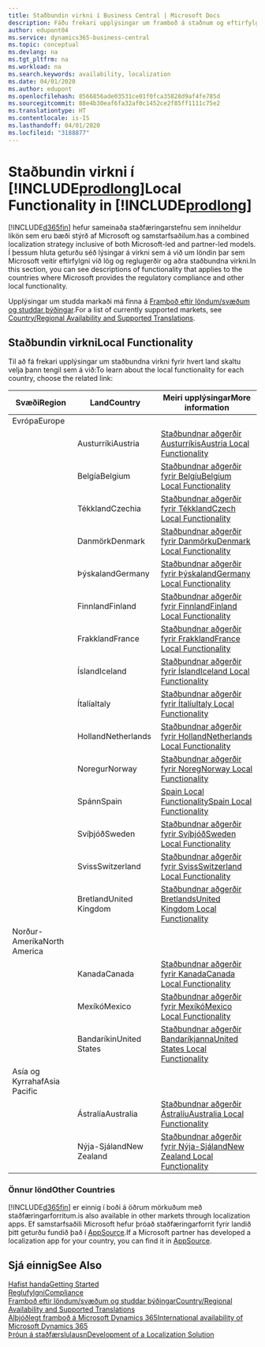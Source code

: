 ```yaml
---
title: Staðbundin virkni í Business Central | Microsoft Docs
description: Fáðu frekari upplýsingar um framboð á staðnum og eftirfylgni við Dynamics 365 Business Central.
author: edupont04
ms.service: dynamics365-business-central
ms.topic: conceptual
ms.devlang: na
ms.tgt_pltfrm: na
ms.workload: na
ms.search.keywords: availability, localization
ms.date: 04/01/2020
ms.author: edupont
ms.openlocfilehash: 8566856ade03531ce01f0fca35828d9af4fe785d
ms.sourcegitcommit: 88e4b30eaf6fa32af0c1452ce2f85ff1111c75e2
ms.translationtype: HT
ms.contentlocale: is-IS
ms.lasthandoff: 04/01/2020
ms.locfileid: "3188877"
---
```

# <a name="local-functionality-in-prodlong"></a><span data-ttu-id="39824-103">Staðbundin virkni í [!INCLUDE[prodlong](includes/prodlong.md)]</span><span class="sxs-lookup"><span data-stu-id="39824-103">Local Functionality in [!INCLUDE[prodlong](includes/prodlong.md)]</span></span>

[!INCLUDE[d365fin](includes/d365fin_md.md)] <span data-ttu-id="39824-104">hefur sameinaða staðfæringarstefnu sem inniheldur líkön sem eru bæði stýrð af Microsoft og samstarfsaðilum.</span><span class="sxs-lookup"><span data-stu-id="39824-104">has a combined localization strategy inclusive of both Microsoft-led and partner-led models.</span></span> <span data-ttu-id="39824-105">Í þessum hluta geturðu séð lýsingar á virkni sem á við um löndin þar sem Microsoft veitir eftirfylgni við lög og reglugerðir og aðra staðbundna virkni.</span><span class="sxs-lookup"><span data-stu-id="39824-105">In this section, you can see descriptions of functionality that applies to the countries where Microsoft provides the regulatory compliance and other local functionality.</span></span>  

<span data-ttu-id="39824-106">Upplýsingar um studda markaði má finna á [Framboð eftir löndum/svæðum og studdar þýðingar](/dynamics365/business-central/dev-itpro/compliance/apptest-countries-and-translations?toc=/dynamics365/business-central/toc.json).</span><span class="sxs-lookup"><span data-stu-id="39824-106">For a list of currently supported markets, see [Country/Regional Availability and Supported Translations](/dynamics365/business-central/dev-itpro/compliance/apptest-countries-and-translations?toc=/dynamics365/business-central/toc.json).</span></span>  

## <a name="local-functionality"></a><span data-ttu-id="39824-107">Staðbundin virkni</span><span class="sxs-lookup"><span data-stu-id="39824-107">Local Functionality</span></span>

<span data-ttu-id="39824-108">Til að fá frekari upplýsingar um staðbundna virkni fyrir hvert land skaltu velja þann tengil sem á við:</span><span class="sxs-lookup"><span data-stu-id="39824-108">To learn about the local functionality for each country, choose the related link:</span></span>

| <span data-ttu-id="39824-109">Svæði</span><span class="sxs-lookup"><span data-stu-id="39824-109">Region</span></span> | <span data-ttu-id="39824-110">Land</span><span class="sxs-lookup"><span data-stu-id="39824-110">Country</span></span> | <span data-ttu-id="39824-111">Meiri upplýsingar</span><span class="sxs-lookup"><span data-stu-id="39824-111">More information</span></span> |
| --- | --- |--- |
| <span data-ttu-id="39824-112">Evrópa</span><span class="sxs-lookup"><span data-stu-id="39824-112">Europe</span></span> |  | |
|        | <span data-ttu-id="39824-113">Austurríki</span><span class="sxs-lookup"><span data-stu-id="39824-113">Austria</span></span> | [<span data-ttu-id="39824-114">Staðbundnar aðgerðir Austurríkis</span><span class="sxs-lookup"><span data-stu-id="39824-114">Austria Local Functionality</span></span>](localfunctionality/austria/austria-local-functionality.md) |
|        | <span data-ttu-id="39824-115">Belgía</span><span class="sxs-lookup"><span data-stu-id="39824-115">Belgium</span></span> | [<span data-ttu-id="39824-116">Staðbundnar aðgerðir fyrir Belgíu</span><span class="sxs-lookup"><span data-stu-id="39824-116">Belgium Local Functionality</span></span>](localfunctionality/belgium/belgium-local-functionality.md) |
|        | <span data-ttu-id="39824-117">Tékkland</span><span class="sxs-lookup"><span data-stu-id="39824-117">Czechia</span></span> | [<span data-ttu-id="39824-118">Staðbundnar aðgerðir fyrir Tékkland</span><span class="sxs-lookup"><span data-stu-id="39824-118">Czech Local Functionality</span></span>](localfunctionality/czech/czech-local-functionality.md) |
|        | <span data-ttu-id="39824-119">Danmörk</span><span class="sxs-lookup"><span data-stu-id="39824-119">Denmark</span></span> | [<span data-ttu-id="39824-120">Staðbundnar aðgerðir fyrir Danmörku</span><span class="sxs-lookup"><span data-stu-id="39824-120">Denmark Local Functionality</span></span>](localfunctionality/denmark/denmark-local-functionality.md) |
|        | <span data-ttu-id="39824-121">Þýskaland</span><span class="sxs-lookup"><span data-stu-id="39824-121">Germany</span></span> | [<span data-ttu-id="39824-122">Staðbundnar aðgerðir fyrir Þýskaland</span><span class="sxs-lookup"><span data-stu-id="39824-122">Germany Local Functionality</span></span>](localfunctionality/germany/germany-local-functionality.md) |
|        | <span data-ttu-id="39824-123">Finnland</span><span class="sxs-lookup"><span data-stu-id="39824-123">Finland</span></span> | [<span data-ttu-id="39824-124">Staðbundnar aðgerðir fyrir Finnland</span><span class="sxs-lookup"><span data-stu-id="39824-124">Finland Local Functionality</span></span>](localfunctionality/finland/finland-local-functionality.md) |
|        | <span data-ttu-id="39824-125">Frakkland</span><span class="sxs-lookup"><span data-stu-id="39824-125">France</span></span> | [<span data-ttu-id="39824-126">Staðbundnar aðgerðir fyrir Frakkland</span><span class="sxs-lookup"><span data-stu-id="39824-126">France Local Functionality</span></span>](localfunctionality/france/france-local-functionality.md) |
|        | <span data-ttu-id="39824-127">Ísland</span><span class="sxs-lookup"><span data-stu-id="39824-127">Iceland</span></span> | [<span data-ttu-id="39824-128">Staðbundnar aðgerðir fyrir Ísland</span><span class="sxs-lookup"><span data-stu-id="39824-128">Iceland Local Functionality</span></span>](localfunctionality/iceland/iceland-local-functionality.md) |
|        | <span data-ttu-id="39824-129">Ítalía</span><span class="sxs-lookup"><span data-stu-id="39824-129">Italy</span></span> | [<span data-ttu-id="39824-130">Staðbundnar aðgerðir fyrir Ítalíu</span><span class="sxs-lookup"><span data-stu-id="39824-130">Italy Local Functionality</span></span>](localfunctionality/italy/italy-local-functionality.md) |
|        | <span data-ttu-id="39824-131">Holland</span><span class="sxs-lookup"><span data-stu-id="39824-131">Netherlands</span></span> | [<span data-ttu-id="39824-132">Staðbundnar aðgerðir fyrir Holland</span><span class="sxs-lookup"><span data-stu-id="39824-132">Netherlands Local Functionality</span></span>](localfunctionality/netherlands/netherlands-local-functionality.md) |
|        | <span data-ttu-id="39824-133">Noregur</span><span class="sxs-lookup"><span data-stu-id="39824-133">Norway</span></span> | [<span data-ttu-id="39824-134">Staðbundnar aðgerðir fyrir Noreg</span><span class="sxs-lookup"><span data-stu-id="39824-134">Norway Local Functionality</span></span>](localfunctionality/norway/norway-local-functionality.md) |
|        | <span data-ttu-id="39824-135">Spánn</span><span class="sxs-lookup"><span data-stu-id="39824-135">Spain</span></span> | [<span data-ttu-id="39824-136">Spain Local Functionality</span><span class="sxs-lookup"><span data-stu-id="39824-136">Spain Local Functionality</span></span>](localfunctionality/spain/spain-local-functionality.md) |
|        | <span data-ttu-id="39824-137">Svíþjóð</span><span class="sxs-lookup"><span data-stu-id="39824-137">Sweden</span></span> | [<span data-ttu-id="39824-138">Staðbundnar aðgerðir fyrir Svíþjóð</span><span class="sxs-lookup"><span data-stu-id="39824-138">Sweden Local Functionality</span></span>](localfunctionality/sweden/sweden-local-functionality.md) |
|        | <span data-ttu-id="39824-139">Sviss</span><span class="sxs-lookup"><span data-stu-id="39824-139">Switzerland</span></span> | [<span data-ttu-id="39824-140">Staðbundnar aðgerðir fyrir Sviss</span><span class="sxs-lookup"><span data-stu-id="39824-140">Switzerland Local Functionality</span></span>](localfunctionality/switzerland/switzerland-local-functionality.md) |
|        | <span data-ttu-id="39824-141">Bretland</span><span class="sxs-lookup"><span data-stu-id="39824-141">United Kingdom</span></span> | [<span data-ttu-id="39824-142">Staðbundnar aðgerðir Bretlands</span><span class="sxs-lookup"><span data-stu-id="39824-142">United Kingdom Local Functionality</span></span>](localfunctionality/unitedkingdom/united-kingdom-local-functionality.md) |
| <span data-ttu-id="39824-143">Norður-Ameríka</span><span class="sxs-lookup"><span data-stu-id="39824-143">North America</span></span> |       |  |
|        | <span data-ttu-id="39824-144">Kanada</span><span class="sxs-lookup"><span data-stu-id="39824-144">Canada</span></span>|[<span data-ttu-id="39824-145">Staðbundnar aðgerðir fyrir Kanada</span><span class="sxs-lookup"><span data-stu-id="39824-145">Canada Local Functionality</span></span>](localfunctionality/canada/canada-local-functionality.md) |
|        | <span data-ttu-id="39824-146">Mexíkó</span><span class="sxs-lookup"><span data-stu-id="39824-146">Mexico</span></span> | [<span data-ttu-id="39824-147">Staðbundnar aðgerðir fyrir Mexíkó</span><span class="sxs-lookup"><span data-stu-id="39824-147">Mexico Local Functionality</span></span>](localfunctionality/mexico/mexico-local-functionality.md) |
|        | <span data-ttu-id="39824-148">Bandaríkin</span><span class="sxs-lookup"><span data-stu-id="39824-148">United States</span></span>|[<span data-ttu-id="39824-149">Staðbundnar aðgerðir Bandaríkjanna</span><span class="sxs-lookup"><span data-stu-id="39824-149">United States Local Functionality</span></span>](localfunctionality/unitedstates/united-states-local-functionality.md) |
| <span data-ttu-id="39824-150">Asía og Kyrrahaf</span><span class="sxs-lookup"><span data-stu-id="39824-150">Asia Pacific</span></span> |       |  |
|        | <span data-ttu-id="39824-151">Ástralía</span><span class="sxs-lookup"><span data-stu-id="39824-151">Australia</span></span> | [<span data-ttu-id="39824-152">Staðbundnar aðgerðir Ástralíu</span><span class="sxs-lookup"><span data-stu-id="39824-152">Australia Local Functionality</span></span>](localfunctionality/australia/australia-local-functionality.md) |
|        | <span data-ttu-id="39824-153">Nýja-Sjáland</span><span class="sxs-lookup"><span data-stu-id="39824-153">New Zealand</span></span> | [<span data-ttu-id="39824-154">Staðbundnar aðgerðir fyrir Nýja-Sjáland</span><span class="sxs-lookup"><span data-stu-id="39824-154">New Zealand Local Functionality</span></span>](localfunctionality/newzealand/new-zealand-local-functionality.md) |

### <a name="other-countries"></a><span data-ttu-id="39824-155">Önnur lönd</span><span class="sxs-lookup"><span data-stu-id="39824-155">Other Countries</span></span>
[!INCLUDE[d365fin](includes/d365fin_md.md)] <span data-ttu-id="39824-156">er einnig í boði á öðrum mörkuðum með staðfæringarforritum.</span><span class="sxs-lookup"><span data-stu-id="39824-156">is also available in other markets through localization apps.</span></span> <span data-ttu-id="39824-157">Ef samstarfsaðili Microsoft hefur þróað staðfæringarforrit fyrir landið þitt geturðu fundið það í [AppSource](https://appsource.microsoft.com/product/dynamics-365-business-central/).</span><span class="sxs-lookup"><span data-stu-id="39824-157">If a Microsoft partner has developed a localization app for your country, you can find it in [AppSource](https://appsource.microsoft.com/product/dynamics-365-business-central/).</span></span>

## <a name="see-also"></a><span data-ttu-id="39824-158">Sjá einnig</span><span class="sxs-lookup"><span data-stu-id="39824-158">See Also</span></span>
[<span data-ttu-id="39824-159">Hafist handa</span><span class="sxs-lookup"><span data-stu-id="39824-159">Getting Started</span></span>](product-get-started.md)  
[<span data-ttu-id="39824-160">Reglufylgni</span><span class="sxs-lookup"><span data-stu-id="39824-160">Compliance</span></span>](compliance/compliance-overview.md)  
[<span data-ttu-id="39824-161">Framboð eftir löndum/svæðum og studdar þýðingar</span><span class="sxs-lookup"><span data-stu-id="39824-161">Country/Regional Availability and Supported Translations</span></span>](/dynamics365/business-central/dev-itpro/compliance/apptest-countries-and-translations?toc=/dynamics365/business-central/toc.json)  
[<span data-ttu-id="39824-162">Alþjóðlegt framboð á Microsoft Dynamics 365</span><span class="sxs-lookup"><span data-stu-id="39824-162">International availability of Microsoft Dynamics 365</span></span>](/dynamics365/get-started/availability)  
[<span data-ttu-id="39824-163">Þróun á staðfærslulausn</span><span class="sxs-lookup"><span data-stu-id="39824-163">Development of a Localization Solution</span></span>](/dynamics365/business-central/dev-itpro/developer/readiness/readiness-develop-localization)  
